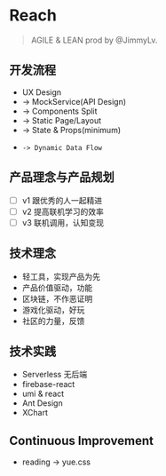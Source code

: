 # Reach

> AGILE & LEAN prod by @JimmyLv.

## 开发流程

- UX Design
- -> MockService(API Design)
-  -> Components Split
-   -> Static Page/Layout
-    -> State & Props(minimum)
-     -> Dynamic Data Flow

## 产品理念与产品规划

- [ ] v1 跟优秀的人一起精进
- [ ] v2 提高联机学习的效率
- [ ] v3 联机调用，认知变现

## 技术理念

- 轻工具，实现产品为先
- 产品价值驱动，功能
- 区块链，不作恶证明
- 游戏化驱动，好玩
- 社区的力量，反馈

## 技术实践

- Serverless 无后端
- firebase-react
- umi & react
- Ant Design
- XChart

## Continuous Improvement

- reading -> yue.css